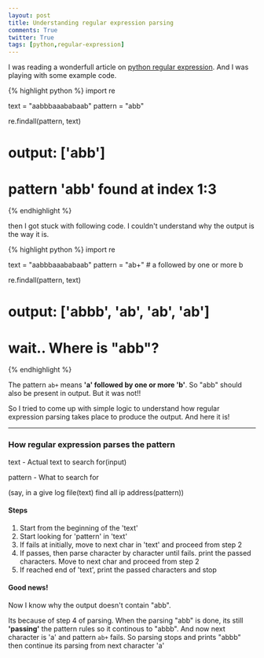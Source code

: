 ```yaml
---
layout: post
title: Understanding regular expression parsing
comments: True
twitter: True
tags: [python,regular-expression]
---
```


I was reading a wonderfull article on [python regular expression](http://pymotw.com/2/re/). And I was playing with some example code.

{% highlight python %}
import re

text = "aabbbaaababaab"
pattern = "abb"

re.findall(pattern, text)
# output: ['abb']
# pattern 'abb' found at index 1:3
{% endhighlight %}

then I got stuck with following code. I couldn't understand why the output is the way it is.

{% highlight python %}
import re

text = "aabbbaaababaab"
pattern = "ab+" # a followed by one or more b

re.findall(pattern, text)
# output: ['abbb', 'ab', 'ab', 'ab']
# wait.. Where is "abb"?
{% endhighlight %}

The pattern ```ab+``` means __'a' followed by one or more 'b'__. So "abb" should also be present in output. But it was not!!

So I tried to come up with simple logic to understand how regular expression parsing takes place to produce the output. And here it is!

-----

### How regular expression parses the pattern

text - Actual text to search for(input)

pattern - What to search for

(say, in a give log file(text) find all ip address(pattern))

#### Steps
1. Start from the beginning of the 'text'
2. Start looking for 'pattern' in 'text'
3. If fails at initially, move to next char in 'text' and proceed from step 2
4. If passes, then parse character by character until fails. print the passed characters. Move to next char and proceed from step 2
5. If reached end of 'text', print the passed characters and stop

#### Good news!

Now I know why the output doesn't contain "abb".

Its because of step 4 of parsing. When the parsing "abb" is done, its still __'passing'__ the pattern rules so it continous to "abbb". And now next character is 'a' and pattern ```ab+``` fails. So parsing stops and prints "abbb" then continue its parsing from next character 'a'